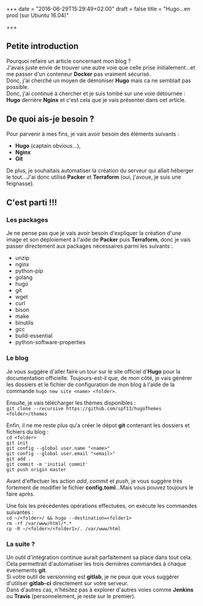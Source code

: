 +++
date = "2016-06-29T15:29:49+02:00"
draft = false
title = "Hugo...en prod (sur Ubuntu 16.04)"

+++

## Petite introduction
Pourquoi refaire un article concernant mon blog ?  
J'avais juste envie de trouver une autre voie que celle prise initialement...et me passer d'un conteneur **Docker** pas vraiment sécurisé.  
Donc, j'ai cherché un moyen de démoniser **Hugo** mais ca ne semblait pas possible.  
Donc, j'ai continué à chercher et je suis tombé sur une voie détournée : **Hugo** derrière **Nginx** et c'est cela que je vais présenter dans cet article.


## De quoi ais-je besoin ?
Pour parvenir à mes fins, je vais avoir besoin des éléments suivants : 

- **Hugo** (captain obvious...),
- **Nginx**
- **Git**

De plus, je souhaitais automatiser la création du serveur qui allait héberger le tout...J'ai donc utilisé **Packer** et **Terraform** (oui, j'avoue, je suis une feignasse).


## C'est parti !!!
### Les packages
Je ne pense pas que je vais avoir besoin d'expliquer la création d'une image et son déploiement à l'aide de **Packer** puis **Terraform**, donc je vais passer directement aux packages nécessaires parmi les suivants : 

- unzip 
- nginx 
- python-pip 
- golang 
- hugo 
- git 
- wget 
- curl 
- bison 
- make 
- binutils 
- gcc 
- build-essential 
- python-software-properties

### Le blog
Je vous suggère d'aller faire un tour sur le site officiel d'**Hugo** pour la documentation officielle. Toujours-est-il que, de mon côté, je vais générer les dossiers et le fichier de configuration de mon blog à l'aide de la commande `hugo new site <name> <folder>`.  

Ensuite, je vais télécharger les thèmes disponibles :  
`git clone --recursive https://github.com/spf13/hugoThemes <folder>/themes`

Enfin, il ne me reste plus qu'a créer le dépot **git** contenant les dossiers et fichiers du blog :  
`cd <folder>`  
`git init`  
`git config --global user.name "<name>"`  
`git config --global user.email "<email>"`  
`git add .`  
`git commit -m 'initial commit'`  
`git push origin master`  

Avant d'effectuer les action *add*, *commit* et *push*, je vous suggère très fortement de modifier le fichier **config.toml**...Mais vous pouvez toujours le faire après.

Une fois les précédentes opérations effectuées, on exécute les commandes suivantes :  
`cd ~/<folder>/ && hugo --destination=<folder1>`  
`rm -rf /var/www/html/*.*`  
`cp -R ~/<folder>/<folder1>/. /var/www/html`


### La suite ?
Un outil d'intégration continue aurait parfaitement sa place dans tout cela. Cela permettrait d'automatiser les trois dernières commandes à chaque évenements **git**.  
Si votre outil de versionning est **gitlab**, je ne peux que vous suggérer d'utiliser **gitlab-ci** directement sur votre serveur.  
Dans d'autres cas, n'hésitez pas à explorer d'autres voies comme **Jenkins** ou **Travis** (personnelement, je reste sur le premier).
